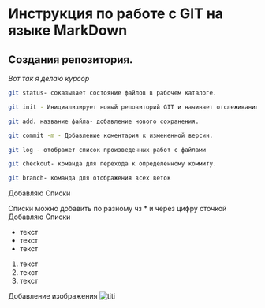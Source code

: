 # Инструкция по работе с GIT на языке MarkDown

## Создания репозитория.  

*Вот так я делаю курсор* 



```sh 
git status- соказывает состояние файлов в рабочем каталоге. 
```

```sh
git init - Инициализирует новый репозиторий GIT и начинает отслеживание существующего каталога.
```

```sh
git add. название файла- добавление нового сохранения.
```
```sh
git commit -m - Добавление коментария к измененной версии. 
```

```sh
git log - отображет список произведенных работ с файлами
```

```sh
git checkout- команда для перехода к определенному коммиту. 
```  

```sh
git branch- команда для отображения всех веток
```
Добавляю Списки

Списки можно добавить по разному чз * и через цифру сточкой
Добавляю Списки 
* текст
* текст
* текст 

1. текст
2. текст
3. текст

Добавление изображения
![titi](titi.jpg)